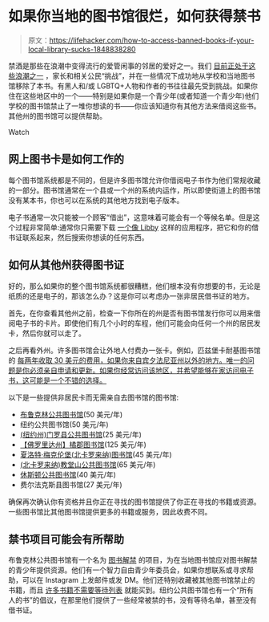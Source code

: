 # 如果你当地的图书馆很烂，如何获得禁书

> 原文：<https://lifehacker.com/how-to-access-banned-books-if-your-local-library-sucks-1848838280>

禁酒是那些在浪潮中变得流行的爱管闲事的邻居的爱好之一。我们 [目前正处于这些浪潮之一](https://www.washingtonpost.com/nation/2022/04/17/public-libraries-books-censorship/) ，家长和相关公民“挑战”，并在一些情况下成功地从学校和当地图书馆移除了本书。有黑人和/或 LGBTQ+人物和作者的书往往最先受到挑战。如果你住在这些地区中的一个——特别是如果你是一个青少年(或者知道一个青少年)他们学校的图书馆禁止了一堆你想读的书——你应该知道你有其他方法来借阅这些书。其他州的图书馆可以提供帮助。

Watch

## 网上图书卡是如何工作的

每个图书馆系统都是不同的，但是许多图书馆允许你借阅电子书作为他们常规收藏的一部分。图书馆通常在一个县或一个州的系统内运作，所以即使街道上的图书馆没有某本书，你也可以在系统的其他地方找到电子版本。

电子书通常一次只能被一个顾客“借出”，这意味着可能会有一个等候名单。但是这个过程非常简单:通常你只需要下载 [一个像 Libby](https://lifehacker.com/how-to-read-e-books-for-free-without-pirating-them-1847187739) 这样的应用程序，把它和你的借书证联系起来，然后搜索你想读的任何东西。

## 如何从其他州获得图书证

好的，那么如果你的整个图书馆系统都很糟糕，他们根本没有你想要的书，无论是纸质的还是电子的，那该怎么办？这是你可以考虑办一张非居民借书证的地方。

首先，在你查看其他州之前，检查一下你所在的州是否有图书馆发行你可以用来借阅电子书的卡片。即使他们有几个小时的车程，他们可能会向任何一个州的居民发卡，然后你就可以走了。

之后再看外州。许多图书馆会让外地人付费办一张卡。例如，匹兹堡卡耐基图书馆的 [每两年收取 30 美元的费用，如果你来自宾夕法尼亚州以外的地方。唯一的问题是你必须亲自申请和更新。如果你经常访问该地区，并希望能够在家访问电子书，这可能是一个不错的选择。](https://www.carnegielibrary.org/services/get-a-library-card/)

以下是一些提供非居民卡而无需亲自去图书馆的图书馆:

*   [布鲁克林公共图书馆](https://disc.bklynlibrary.org/card/)(50 美元/年)
*   纽约公共图书馆(50 美元/年)
*   [(纽约州)门罗县公共图书馆](https://libraryweb.org/using_the_library/out-of-county-residents/)(25 美元/年)
*   [【佛罗里达州】橘郡图书馆](https://www.ocls.info/using-library/purchase-a-fee-card)(125 美元/年)
*   [夏洛特·梅克伦堡(北卡罗来纳)图书馆](https://www.cmlibrary.org/getacard)(45 美元/年)
*   [(北卡罗来纳)教堂山公共图书馆](https://chapelhillpubliclibrary.org/get-a-library-card/)(65 美元/年)
*   [休斯顿公共图书馆](https://houstonlibrary.org/my-link-card-registration)(40 美元/年)
*   费尔法克斯县图书馆(27 美元/年)

确保再次确认你有资格并且你正在寻找的图书馆提供了你正在寻找的书籍或资源。一些图书馆比其他图书馆提供更多的书籍或服务，因此收费不同。

## 禁书项目可能会有所帮助

布鲁克林公共图书馆有一个名为 [图书解禁](https://www.bklynlibrary.org/books-unbanned) 的项目，为在当地图书馆应对图书解禁的青少年提供资源。他们有一个智力自由青少年委员会，如果你想联系或寻求帮助，可以在 Instagram 上发邮件或发 DM。他们还特别收藏被其他图书馆禁止的书籍，而且 [许多书籍不需要等待列表](https://www.bklynlibrary.org/search?booklist=booksunbanned) 就能买到。纽约公共图书馆也有一个“所有人的书”的倡议，在那里他们提供了一些经常被禁的书，没有等待名单，甚至没有借书证。